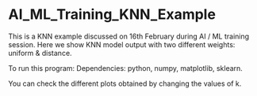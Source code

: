 # AI_ML_Training_KNN_Example

This is a KNN example discussed on 16th February during AI / ML training session. Here we show KNN model output with two different weights: uniform & distance.

To run this program:
Dependencies: python, numpy, matplotlib, sklearn.

You can check the different plots obtained by changing the values of k.
